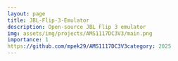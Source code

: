 ```yaml
---
layout: page
title: JBL-Flip-3-Emulator
description: Open-source JBL Flip 3 emulator
img: assets/img/projects/AMS1117DC3V3/main.png
importance: 1
https://github.com/mpek29/AMS1117DC3V3category: 2025
---
```



